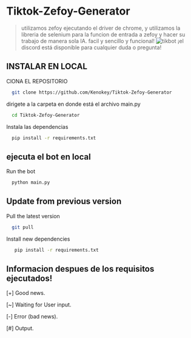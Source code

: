 # Tiktok-Zefoy-Generator
> utilizamos zefoy ejecutando el driver de chrome, y utilizamos la libreria de selenium para la funcion de entrada a zefoy y hacer su trabajo de manera sola IA. facil y sencillo y funcional!
> ![tikbot](CAMILO-TOK-BOT)
> ¡el discord está disponible para cualquier duda o pregunta!


## INSTALAR EN LOCAL

ClONA EL REPOSITORIO

```bash
  git clone https://github.com/Kenokey/Tiktok-Zefoy-Generator
```

dirigete a la carpeta en donde está el archivo main.py

```bash
  cd Tiktok-Zefoy-Generator
```

Instala las dependencias

```bash
  pip install -r requirements.txt
```

## ejecuta el bot en local

Run the bot

```bash
  python main.py
```

## Update from previous version

Pull the latest version

```bash
  git pull
```

Install new dependencies

```bash
   pip install -r requirements.txt
```

## Informacion despues de los requisitos ejecutados!

[+] Good news.

[~] Waiting for User input.

[-] Error (bad news).

[#] Output.
